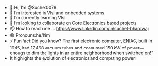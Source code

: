 - 👋 Hi, I’m @Suchet0078
- 👀 I’m interested in Vlsi and embedded systems
- 🌱 I’m currently learning Vlsi
- 💞️ I’m looking to collaborate on Core Electronics based projects
- 📫 How to reach me ... https://www.linkedin.com/in/suchet-bhardwaj
- 😄 Pronouns:he/him
- ⚡ Fun fact:Did you know? The first electronic computer, ENIAC, built in 1945, had 17,468 vacuum tubes and consumed 150 kW of power—enough to dim the lights in an entire neighborhood when switched on!"
- It highlights the evolution of electronics and computing power!



<!---
Suchet0078/Suchet0078 is a ✨ special ✨ repository because its `README.md` (this file) appears on your GitHub profile.
You can click the Preview link to take a look at your changes.
--->

